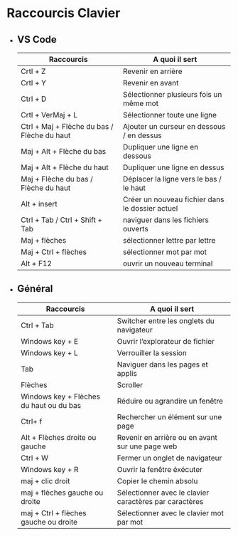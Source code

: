 # Raccourcis Clavier

* ## VS Code

    | Raccourcis | A quoi il sert |
    | - | - |
    | Crtl + Z  | Revenir en arrière |
    | Crtl + Y  | Revenir en avant |
    | Ctrl + D  | Sélectionner plusieurs fois un même mot |
    | Crtl + VerMaj + L  | Sélectionner toute une ligne |
    | Ctrl + Maj + Flèche du bas / Flèche du haut | Ajouter un curseur en dessous / en dessus |
    | Maj + Alt + Flèche du bas  | Dupliquer une ligne en dessous |
    | Maj + Alt + Flèche du haut  | Dupliquer une ligne en dessus |
    | Maj + Flèche du bas / Flèche du haut | Déplacer la ligne vers le bas / le haut |
    | Alt + insert | Créer un nouveau fichier dans le dossier actuel |
    | Ctrl + Tab / Ctrl + Shift + Tab | naviguer dans les fichiers ouverts |
    | Maj + flèches | sélectionner lettre par lettre |
    | Maj + Ctrl + flèches  | sélectionner mot par mot |
    | Alt + F12 | ouvrir un nouveau terminal |



* ## Général

    | Raccourcis | A quoi il sert |
    | - | - |
    | Ctrl + Tab  | Switcher entre les onglets du navigateur   |
    | Windows key + E | Ouvrir l’explorateur de fichier  |
    | Windows key + L  | Verrouiller la session   |
    | Tab  | Naviguer dans les pages et applis   |
    | Flèches  | Scroller |
    | Windows key + Flèches du haut ou du bas | Réduire ou agrandire un fenêtre   |
    | Ctrl+ f  | Rechercher un élément sur une page  |
    | Alt + Flèches droite ou gauche | Revenir en arrière ou en avant sur une page web   |
    | Ctrl + W | Fermer un onglet de navigateur  |
    | Windows key + R  | Ouvrir la fenêtre éxécuter   |
    | maj + clic droit | Copier le chemin absolu  |
    |  maj + flèches gauche ou droite | Sélectionner avec le clavier caractères par caractères  |
    | maj + Ctrl + flèches gauche ou droite  | Sélectionner avec le clavier mot par mot  |

